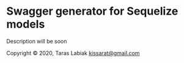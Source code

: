 # Swagger generator for Sequelize models
Description will be soon

Copyright © 2020, Taras Labiak <kissarat@gmail.com>
